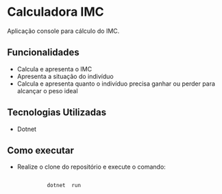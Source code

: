 # Calculadora IMC 

Aplicação console para cálculo do IMC. 

## Funcionalidades 
- Calcula e apresenta o IMC
- Apresenta a situação do indivíduo 
- Calcula e apresenta quanto o indivíduo precisa ganhar ou perder para alcançar o peso ideal 

## Tecnologias Utilizadas 
- Dotnet

## Como executar
- Realize o clone do repositório e execute o comando: 

```

             dotnet  run 

```
